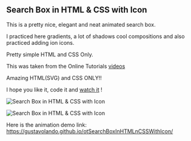 ## Search Box in HTML & CSS with Icon

This is a pretty nice, elegant and neat animated search box.

I practiced here gradients, a lot of shadows cool compositions and also practiced adding ion icons.

Pretty simple HTML and CSS Only.

This was taken from the Online Tutorials [videos](https://www.youtube.com/watch?v=LIt719I-p-o&t=14s)

Amazing HTML(SVG) and CSS ONLY!!

I hope you like it, code it and [watch it](https://gustavolando.github.io/otSearchBoxInHTMLnCSSWithIcon/) !

![Search Box in HTML & CSS with Icon](https://gustavolando.github.io/otSearchBoxInHTMLnCSSWithIcon/Search%20Box%20in%20HTML%20&%20CSS%20with%20Icon%201.png)

![Search Box in HTML & CSS with Icon](https://gustavolando.github.io/otSearchBoxInHTMLnCSSWithIcon/Search%20Box%20in%20HTML%20&%20CSS%20with%20Icon%202.png)

Here is the animation demo link:  https://gustavolando.github.io/otSearchBoxInHTMLnCSSWithIcon/
